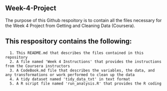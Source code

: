 ## Week-4-Project
  
  The purpose of this Github respoitory is to contain all the files necessary for the Week 4 Project from
  Getting and Cleaning Data (Coursera). 
  
  ## This respository contains the following: 
      1. This README.md that describes the files contained in this repository
      2. A file named 'Week 4 Instructions' that provides the instructions from the Coursera instructors
      3. A CodeBook.md file that describes the variables, the data, and any transformations or work performed to clean up the data
      4. A tidy dataset named 'tidy_data_txt' in text format
      5. A R script file named 'run_analysis.R' that provides the R coding 
